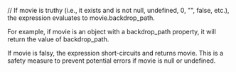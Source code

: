// If movie is truthy (i.e., it exists and is not null, undefined, 0, "", false, etc.), the expression evaluates to movie.backdrop_path.

For example, if movie is an object with a backdrop_path property, it will return the value of backdrop_path.

If movie is falsy, the expression short-circuits and returns movie. This is a safety measure to prevent potential errors if movie is null or undefined.